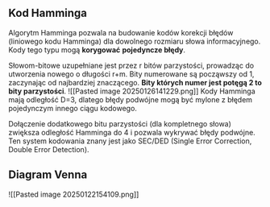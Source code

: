 ## Kod Hamminga
Algorytm Hamminga pozwala na budowanie kodów korekcji błędów (liniowego kodu Hamminga) dla dowolnego rozmiaru słowa informacyjnego. Kody tego typu mogą **korygować** **pojedyncze błędy**.

Słowom-bitowe uzupełniane jest przez r bitów parzystości, prowadząc do utworzenia nowego o długości r+m. Bity numerowane są począwszy od 1, zaczynając od najbardziej znaczącego. **Bity których numer jest potęgą 2 to bity parzystości**.
![[Pasted image 20250126141229.png]]
Kody Hamminga mają odległość D=3, dlatego błędy podwójne mogą być mylone z błędem pojedynczym innego ciągu kodowego.

Dołączenie dodatkowego bitu parzystości (dla kompletnego słowa) zwiększa odległość Hamminga do 4 i pozwala wykrywać błędy podwójne. Ten system kodowania znany jest jako SEC/DED (Single Error Correction, Double Error Detection).

## Diagram Venna
![[Pasted image 20250122154109.png]]
